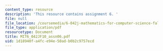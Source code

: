 ```yaml
---
content_type: resource
description: 'This resource contains assignment 6. '
file: null
file_location: /coursemedia/6-042j-mathematics-for-computer-science-fall-2010/1d18940fa4fce94e50adb0b2c9757ecd_MIT6_042JF10_assn06.pdf
file_type: application/pdf
resourcetype: Document
title: MIT6_042JF10_assn06.pdf
uid: 1d18940f-a4fc-e94e-50ad-b0b2c9757ecd
---
```

